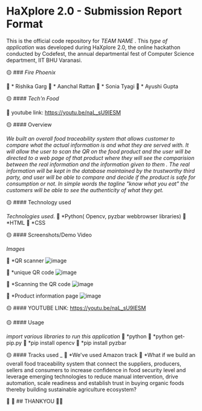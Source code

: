 # HaXplore 2.0 - Submission Report Format

This is the official code repository for _TEAM NAME_ . This _type of application_ was developed during HaXplore 2.0, 
the online hackathon conducted by Codefest, the annual departmental fest of Computer Science department, IIT BHU Varanasi.

:yellow_circle: ### _Fire Phoenix_

:small_orange_diamond: * Rishika Garg
:small_orange_diamond: * Aanchal Rattan
:small_orange_diamond: * Sonia Tyagi
:small_orange_diamond: * Ayushi Gupta

:yellow_circle: #### _Tech'n Food_

:small_orange_diamond: youtube link: https://youtu.be/naL_sU9IESM

:yellow_circle: #### Overview

_We built an overall food traceability system that allows customer to compare what the actual information is and what they are served with. It will allow the user to scan the QR on the food product and the user will be directed to a web page of that product where they will see the comparision between the real information and the information given to them . The real information will be kept in the database maintained by the trustworthy third party, and user will be able to compare and decide if the product is safe for consumption or not.
In simple words the tagline "know what you eat" the customers will be able to see the authenticity of what they get._

:yellow_circle: #### Technology used

_Technologies used._
:small_orange_diamond: *Python( Opencv, pyzbar webbrowser libraries)
:small_orange_diamond: *HTML
:small_orange_diamond: *CSS

:yellow_circle: #### Screenshots/Demo Video

_Images_

:small_orange_diamond: *QR scanner
![image](https://user-images.githubusercontent.com/62802231/112743897-f90c0100-8fb8-11eb-9263-c50d3635e563.png)

:small_orange_diamond: *unique QR code
![image](https://user-images.githubusercontent.com/62802231/112743907-1b9e1a00-8fb9-11eb-8e76-23b90db757b5.png)

:small_orange_diamond: *Scanning the QR code
![image](https://user-images.githubusercontent.com/62802231/112743927-48523180-8fb9-11eb-8f31-cbaef5226ded.png)

:small_orange_diamond: *Product information page
![image](https://user-images.githubusercontent.com/62802231/112743942-6324a600-8fb9-11eb-9895-18103b76df0d.png)

:yellow_circle: #### YOUTUBE LINK: https://youtu.be/naL_sU9IESM




:yellow_circle: #### Usage

_import various libraries to run this application_
:small_orange_diamond: *python
:small_orange_diamond: *python get-pip.py
:small_orange_diamond: *pip install opencv
:small_orange_diamond: *pip install pyzbar


:yellow_circle: #### Tracks used
_
:small_orange_diamond: *We've used Amazon track
:small_orange_diamond: *What if we build an overall food traceability system that connect the suppliers, producers, sellers and consumers to increase confidence in food security level and leverage emerging technologies to reduce manual intervention, drive automation, scale readiness and establish trust in buying organic foods thereby building sustainable agriculture ecosystem?





:small_orange_diamond: :small_orange_diamond: ## THANKYOU :small_orange_diamond::small_orange_diamond:

